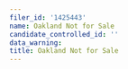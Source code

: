 ```yaml
---
filer_id: '1425443'
name: Oakland Not for Sale
candidate_controlled_id: ''
data_warning:
title: Oakland Not for Sale
---
```

